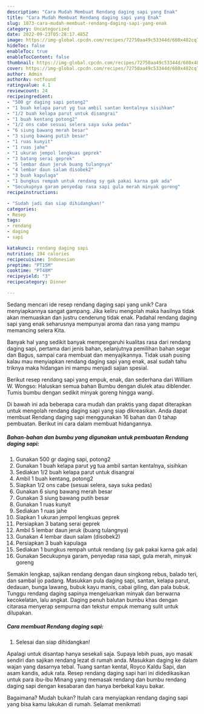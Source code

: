 ```yaml
---
description: "Cara Mudah Membuat Rendang daging sapi yang Enak"
title: "Cara Mudah Membuat Rendang daging sapi yang Enak"
slug: 1873-cara-mudah-membuat-rendang-daging-sapi-yang-enak
category: Uncategorized
date: 2022-09-23T05:28:17.485Z
image: https://img-global.cpcdn.com/recipes/72750aa49c53344d/680x482cq70/rendang-daging-sapi-foto-resep-utama.jpg
hideToc: false
enableToc: true
enableTocContent: false
thumbnail: https://img-global.cpcdn.com/recipes/72750aa49c53344d/680x482cq70/rendang-daging-sapi-foto-resep-utama.jpg
cover: https://img-global.cpcdn.com/recipes/72750aa49c53344d/680x482cq70/rendang-daging-sapi-foto-resep-utama.jpg
author: Admin
authorAv: notfound
ratingvalue: 4.1
reviewcount: 24
recipeingredient:
- "500 gr daging sapi potong2"
- "1 buah kelapa parut yg tua ambil santan kentalnya sisihkan"
- "1/2 buah kelapa parut untuk disangrai"
- "1 buah kentang potong2"
- "1/2 ons cabe sesuai selera saya suka pedas"
- "6 siung bawang merah besar"
- "3 siung bawang putih besar"
- "1 ruas kunyit"
- "1 ruas jahe"
- "1 ukuran jempol lengkuas geprek"
- "3 batang serai geprek"
- "5 lembar daun jeruk buang tulangnya"
- "4 lembar daun salam disobek2"
- "3 buah kapulaga"
- "1 bungkus rempah untuk rendang sy gak pakai karna gak ada"
- "Secukupnya garam penyedap rasa sapi gula merah minyak goreng"
recipeinstructions:

- "Sudah jadi dan siap dihidangkan!"
categories:
- Resep
tags:
- rendang
- daging
- sapi

katakunci: rendang daging sapi 
nutrition: 194 calories
recipecuisine: Indonesian
preptime: "PT15M"
cooktime: "PT48M"
recipeyield: "3"
recipecategory: Dinner

---
```





Sedang mencari ide resep rendang daging sapi yang unik? Cara menyiapkannya sangat gampang. Jika keliru mengolah maka hasilnya tidak akan memuaskan dan justru cenderung tidak enak. Padahal rendang daging sapi yang enak seharusnya mempunyai aroma dan rasa yang mampu memancing selera Kita.





Banyak hal yang sedikit banyak mempengaruhi kualitas rasa dari rendang daging sapi, pertama dari jenis bahan, selanjutnya pemilihan bahan segar dan Bagus, sampai cara membuat dan menyajikannya. Tidak usah pusing kalau mau menyiapkan rendang daging sapi yang enak,      asal sudah tahu triknya maka hidangan ini mampu menjadi sajian spesial.














Berikut resep rendang sapi yang empuk, enak, dan sederhana dari William W. Wongso: Haluskan semua bahan Bumbu dengan diulek atau diblender. Tumis bumbu dengan sedikit minyak goreng hingga wangi.






Di bawah ini ada beberapa cara mudah dan praktis yang dapat diterapkan untuk mengolah rendang daging sapi yang siap dikreasikan. Anda dapat membuat Rendang daging sapi menggunakan 16 bahan dan 0 tahap pembuatan. Berikut ini cara dalam membuat hidangannya.

<!--inarticleads1-->

##### Bahan-bahan dan bumbu yang digunakan untuk pembuatan Rendang daging sapi:

1. Gunakan 500 gr daging sapi, potong2
1. Gunakan 1 buah kelapa parut yg tua ambil santan kentalnya, sisihkan
1. Sediakan 1/2 buah kelapa parut untuk disangrai
1. Ambil 1 buah kentang, potong2
1. Siapkan 1/2 ons cabe (sesuai selera, saya suka pedas)
1. Gunakan 6 siung bawang merah besar
1. Gunakan 3 siung bawang putih besar
1. Gunakan 1 ruas kunyit
1. Sediakan 1 ruas jahe
1. Siapkan 1 ukuran jempol lengkuas geprek
1. Persiapkan 3 batang serai geprek
1. Ambil 5 lembar daun jeruk (buang tulangnya)
1. Gunakan 4 lembar daun salam (disobek2)
1. Persiapkan 3 buah kapulaga
1. Sediakan 1 bungkus rempah untuk rendang (sy gak pakai karna gak ada)
1. Gunakan Secukupnya garam, penyedap rasa sapi, gula merah, minyak goreng


Semakin lengkap, sajikan rendang dengan daun singkong rebus, balado teri, dan sambal ijo padang. Masukkan pula daging sapi, santan, kelapa parut, dedauan, bunga lawang, bubuk kayu manis, cabai giling, dan pala bubuk. Tunggu rendang daging sapinya mengeluarkan minyak dan berwarna kecokelatan, lalu angkat. Daging penuh balutan bumbu khas dengan citarasa menyerap sempurna dan tekstur empuk memang sulit untuk dilupakan. 

<!--inarticleads2-->

##### Cara membuat Rendang daging sapi:


1. Selesai dan siap dihidangkan!

Apalagi untuk disantap hanya sesekali saja. Supaya lebih puas, ayo masak sendiri dan sajikan rendang lezat di rumah anda. Masukkan daging ke dalam wajan yang dasarnya tebal. Tuang santan kental, Royco Kaldu Sapi, dan asam kandis, aduk rata. Resep rendang daging sapi hari ini didedikasikan untuk para ibu-ibu Minang yang memasak rendang dan bumbu rendang daging sapi dengan kesabaran dan hanya berbekal kayu bakar. 

Bagaimana? Mudah bukan? Itulah cara menyiapkan rendang daging sapi yang bisa kamu lakukan di rumah. Selamat menikmati
